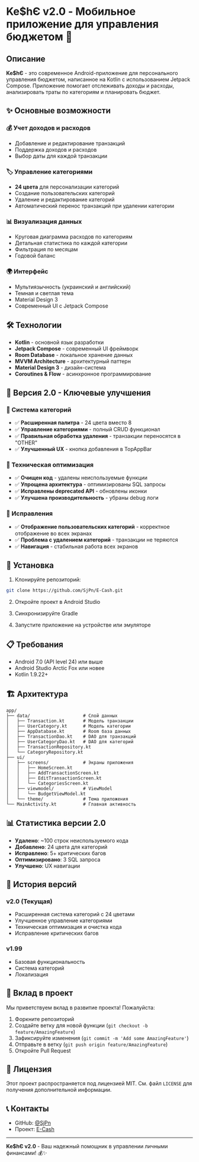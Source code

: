 # Ke$hЄ v2.0 - Мобильное приложение для управления бюджетом 📱

## Описание

**Ke$hЄ** - это современное Android-приложение для персонального управления бюджетом, написанное на Kotlin с использованием Jetpack Compose. Приложение помогает отслеживать доходы и расходы, анализировать траты по категориям и планировать бюджет.

## ✨ Основные возможности

### 💰 Учет доходов и расходов
- Добавление и редактирование транзакций
- Поддержка доходов и расходов
- Выбор даты для каждой транзакции

### 🏷️ Управление категориями
- **24 цвета** для персонализации категорий
- Создание пользовательских категорий
- Удаление и редактирование категорий
- Автоматический перенос транзакций при удалении категории

### 📊 Визуализация данных
- Круговая диаграмма расходов по категориям
- Детальная статистика по каждой категории
- Фильтрация по месяцам
- Годовой баланс

### 🌍 Интерфейс
- Мультиязычность (украинский и английский)
- Темная и светлая тема
- Material Design 3
- Современный UI с Jetpack Compose

## 🛠️ Технологии

- **Kotlin** - основной язык разработки
- **Jetpack Compose** - современный UI фреймворк
- **Room Database** - локальное хранение данных
- **MVVM Architecture** - архитектурный паттерн
- **Material Design 3** - дизайн-система
- **Coroutines & Flow** - асинхронное программирование

## 📱 Версия 2.0 - Ключевые улучшения

### 🎨 Система категорий
- ✅ **Расширенная палитра** - 24 цвета вместо 8
- ✅ **Управление категориями** - полный CRUD функционал
- ✅ **Правильная обработка удаления** - транзакции переносятся в "OTHER"
- ✅ **Улучшенный UX** - кнопка добавления в TopAppBar

### 🔧 Техническая оптимизация
- ✅ **Очищен код** - удалены неиспользуемые функции
- ✅ **Упрощена архитектура** - оптимизированы SQL запросы
- ✅ **Исправлены deprecated API** - обновлены иконки
- ✅ **Улучшена производительность** - убраны debug логи

### 🐛 Исправления
- ✅ **Отображение пользовательских категорий** - корректное отображение во всех экранах
- ✅ **Проблема с удалением категорий** - транзакции не теряются
- ✅ **Навигация** - стабильная работа всех экранов

## 🚀 Установка

1. Клонируйте репозиторий:
```bash
git clone https://github.com/SjPn/E-Cash.git
```

2. Откройте проект в Android Studio

3. Синхронизируйте Gradle

4. Запустите приложение на устройстве или эмуляторе

## 📋 Требования

- Android 7.0 (API level 24) или выше
- Android Studio Arctic Fox или новее
- Kotlin 1.9.22+

## 🏗️ Архитектура

```
app/
├── data/                    # Слой данных
│   ├── Transaction.kt       # Модель транзакции
│   ├── UserCategory.kt      # Модель категории
│   ├── AppDatabase.kt       # Room база данных
│   ├── TransactionDao.kt    # DAO для транзакций
│   ├── UserCategoryDao.kt   # DAO для категорий
│   ├── TransactionRepository.kt
│   └── CategoryRepository.kt
├── ui/
│   ├── screens/             # Экраны приложения
│   │   ├── HomeScreen.kt
│   │   ├── AddTransactionScreen.kt
│   │   ├── EditTransactionScreen.kt
│   │   └── CategoriesScreen.kt
│   ├── viewmodel/           # ViewModel
│   │   └── BudgetViewModel.kt
│   └── theme/               # Тема приложения
└── MainActivity.kt          # Главная активность
```

## 📊 Статистика версии 2.0

- **Удалено**: ~100 строк неиспользуемого кода
- **Добавлено**: 24 цвета для категорий
- **Исправлено**: 5+ критических багов
- **Оптимизировано**: 3 SQL запроса
- **Улучшено**: UX навигации

## 🔄 История версий

### v2.0 (Текущая)
- Расширенная система категорий с 24 цветами
- Улучшенное управление категориями
- Техническая оптимизация и очистка кода
- Исправление критических багов

### v1.99
- Базовая функциональность
- Система категорий
- Локализация

## 🤝 Вклад в проект

Мы приветствуем вклад в развитие проекта! Пожалуйста:

1. Форкните репозиторий
2. Создайте ветку для новой функции (`git checkout -b feature/AmazingFeature`)
3. Зафиксируйте изменения (`git commit -m 'Add some AmazingFeature'`)
4. Отправьте в ветку (`git push origin feature/AmazingFeature`)
5. Откройте Pull Request

## 📄 Лицензия

Этот проект распространяется под лицензией MIT. См. файл `LICENSE` для получения дополнительной информации.

## 📞 Контакты

- GitHub: [@SjPn](https://github.com/SjPn)
- Проект: [E-Cash](https://github.com/SjPn/E-Cash)

---

**Ke$hЄ v2.0** - Ваш надежный помощник в управлении личными финансами! 💰✨
